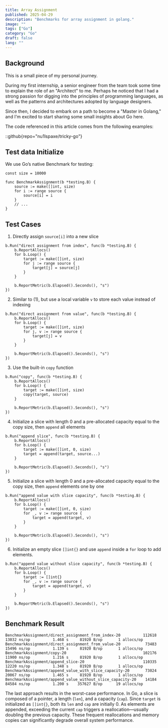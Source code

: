 ```yaml
---
title: Array Assignment
published: 2025-04-29
description: "Benchmarks for array assignment in golang."
image: ""
tags: ["Go"]
category: "Go"
draft: false
lang: ""
---
```


## Background

This is a small piece of my personal journey.

During my first internship, a senior engineer from the team took some time to explain the role of an "Architect" to me.
Perhaps he noticed that I had a strong passion for digging into the principles of programming languages, as well as the patterns and architectures adopted by language designers.

Since then, I decided to embark on a path to become a "Master in Golang," and I'm excited to start sharing
some small insights about Go here.

The code referenced in this article comes from the following examples:

::github{repo="nu1lspaxe/tricky-go"}

## Test data Initialize

We use Go’s native Benchmark for testing:

```go=
const size = 10000

func BenchmarkAssignment(b *testing.B) {
	source := make([]int, size)
	for i := range source {
		source[i] = i
	}
    // ...
}
```

## Test Cases

1. Directly assign `source[i]` into a new slice

```go=
b.Run("direct assignment from index", func(b *testing.B) {
    b.ReportAllocs()
    for b.Loop() {
        target := make([]int, size)
        for j := range source {
            target[j] = source[j]
        }
    }

    b.ReportMetric(b.Elapsed().Seconds(), "s")
})
```

2. Similar to (1), but use a local variable `v` to store each value instead of indexing

```go=
b.Run("direct assignment from value", func(b *testing.B) {
    b.ReportAllocs()
    for b.Loop() {
        target := make([]int, size)
        for j, v := range source {
            target[j] = v
        }
    }

    b.ReportMetric(b.Elapsed().Seconds(), "s")
})
```

3. Use the built-in `copy` function

```go=
b.Run("copy", func(b *testing.B) {
    b.ReportAllocs()
    for b.Loop() {
        target := make([]int, size)
        copy(target, source)
    }

    b.ReportMetric(b.Elapsed().Seconds(), "s")
})
```

4. Initialize a slice with length 0 and a pre-allocated capacity equal to the copy size, then `append` all elements

```go=
b.Run("append slice", func(b *testing.B) {
    b.ReportAllocs()
    for b.Loop() {
        target := make([]int, 0, size)
        target = append(target, source...)
    }

    b.ReportMetric(b.Elapsed().Seconds(), "s")
})
```

5. Initialize a slice with length 0 and a pre-allocated capacity equal to the copy size, then `append` elements one by one

```go=
b.Run("append value with slice capacity", func(b *testing.B) {
    b.ReportAllocs()
    for b.Loop() {
        target := make([]int, 0, size)
        for _, v := range source {
            target = append(target, v)
        }
    }

    b.ReportMetric(b.Elapsed().Seconds(), "s")
})
```

6. Initialize an empty slice `[]int{}` and use `append` inside a `for` loop to add elements.

```go=
b.Run("append value without slice capacity", func(b *testing.B) {
    b.ReportAllocs()
    for b.Loop() {
        target := []int{}
        for _, v := range source {
            target = append(target, v)
        }
    }

    b.ReportMetric(b.Elapsed().Seconds(), "s")
})
```

## Benchmark Result

```text=
BenchmarkAssignment/direct_assignment_from_index-20          112618        13032 ns/op          1.468 s     81920 B/op       1 allocs/op
BenchmarkAssignment/direct_assignment_from_value-20           73483        15496 ns/op          1.139 s     81920 B/op       1 allocs/op
BenchmarkAssignment/copy-20                                  102176        11900 ns/op          1.216 s     81920 B/op       1 allocs/op
BenchmarkAssignment/append_slice-20                          110335        12220 ns/op          1.348 s     81920 B/op       1 allocs/op
BenchmarkAssignment/append_value_with_slice_capacity-20       73024        20067 ns/op          1.465 s     81920 B/op       1 allocs/op
BenchmarkAssignment/append_value_without_slice_capacity-20    14184        84584 ns/op          1.200 s    357627 B/op      19 allocs/op
```

The last approach results in the worst-case performance.
In Go, a slice is composed of a pointer, a length (`len`), and a capacity (`cap`). Since `target` is initialized as `[]int{}`, both its `len` and `cap` are initially 0. As elements are appended, exceeding the current `cap` triggers a reallocation—usually doubling the previous capacity. These frequent reallocations and memory copies can significantly degrade overall system performance.
